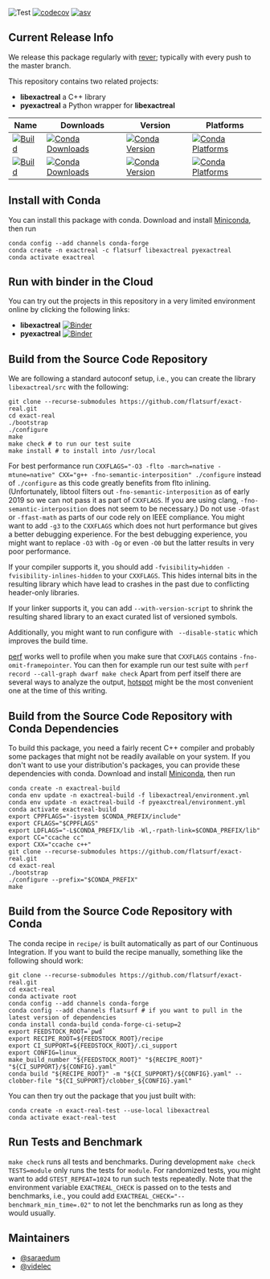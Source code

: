 ![Test](https://github.com/flatsurf/exact-real/workflows/Test/badge.svg)
[![codecov](https://codecov.io/gh/flatsurf/exact-real/branch/master/graph/badge.svg)](https://codecov.io/gh/flatsurf/exact-real)
[![asv](http://img.shields.io/badge/benchmarked%20by-asv-blue.svg?style=flat)](https://flatsurf.github.io/exact-real/asv/)

## Current Release Info

We release this package regularly with [rever](https://regro.github.io/rever-docs/index.html); typically with every push to the master branch.

This repository contains two related projects:

* **libexactreal** a C++ library
* **pyexactreal** a Python wrapper for **libexactreal**

| Name | Downloads | Version | Platforms |
| --- | --- | --- | --- |
| [![Build](https://img.shields.io/badge/recipe-libexactreal-green.svg)](https://anaconda.org/flatsurf/libexactreal) | [![Conda Downloads](https://img.shields.io/conda/dn/flatsurf/libexactreal.svg)](https://anaconda.org/flatsurf/libexactreal) | [![Conda Version](https://img.shields.io/conda/vn/flatsurf/libexactreal.svg)](https://anaconda.org/flatsurf/libexactreal) | [![Conda Platforms](https://img.shields.io/conda/pn/flatsurf/libexactreal.svg)](https://anaconda.org/flatsurf/libexactreal) |
| [![Build](https://img.shields.io/badge/recipe-pyexactreal-green.svg)](https://anaconda.org/flatsurf/pyexactreal) | [![Conda Downloads](https://img.shields.io/conda/dn/flatsurf/pyexactreal.svg)](https://anaconda.org/flatsurf/pyexactreal) | [![Conda Version](https://img.shields.io/conda/vn/flatsurf/pyexactreal.svg)](https://anaconda.org/flatsurf/pyexactreal) | [![Conda Platforms](https://img.shields.io/conda/pn/flatsurf/pyexactreal.svg)](https://anaconda.org/flatsurf/pyexactreal) |

## Install with Conda

You can install this package with conda. Download and install [Miniconda](https://conda.io/miniconda.html), then run

```
conda config --add channels conda-forge
conda create -n exactreal -c flatsurf libexactreal pyexactreal
conda activate exactreal
```

## Run with binder in the Cloud

You can try out the projects in this repository in a very limited environment online by clicking the following links:

* **libexactreal** [![Binder](https://mybinder.org/badge_logo.svg)](https://mybinder.org/v2/gh/flatsurf/exact-real/master?filepath=doc%2Fbinder%2FSample.ipynb)
* **pyexactreal** [![Binder](https://mybinder.org/badge_logo.svg)](https://mybinder.org/v2/gh/flatsurf/exact-real/master?filepath=doc%2Fbinder%2FSample.pyexactreal.ipynb)

## Build from the Source Code Repository

We are following a standard autoconf setup, i.e., you can create the library
`libexactreal/src` with the following:

```
git clone --recurse-submodules https://github.com/flatsurf/exact-real.git
cd exact-real
./bootstrap
./configure
make
make check # to run our test suite
make install # to install into /usr/local
```

For best performance run `CXXFLAGS="-O3 -flto -march=native -mtune=native"
CXX="g++ -fno-semantic-interposition" ./configure` instead of `./configure` as
this code greatly benefits from flto inlining. (Unfortunately, libtool filters
out `-fno-semantic-interposition` as of early 2019 so we can not pass it as
part of `CXXFLAGS`. If you are using clang, `-fno-semantic-interposition` does
not seem to be necessary.) Do not use `-Ofast` or `-ffast-math` as parts of our
code rely on IEEE compliance. You might want to add `-g3` to the `CXXFLAGS`
which does not hurt performance but gives a better debugging experience. For
the best debugging experience, you might want to replace `-O3` with `-Og` or
even `-O0` but the latter results in very poor performance.

If your compiler supports it, you should add `-fvisibility=hidden
-fvisibility-inlines-hidden` to your `CXXFLAGS`. This hides internal bits in
the resulting library which have lead to crashes in the past due to conflicting
header-only libraries.

If your linker supports it, you can add `--with-version-script` to shrink the
resulting shared library to an exact curated list of versioned symbols.

Additionally, you might want to run configure with ` --disable-static` which
improves the build time.

[perf](https://perf.wiki.kernel.org/index.php/Main_Page) works well to profile
when you make sure that `CXXFLAGS` contains `-fno-omit-framepointer`. You can
then for example run our test suite with `perf record --call-graph dwarf make
check` Apart from perf itself there are several ways to analyze the output,
[hotspot](https://github.com/KDAB/hotspot) might be the most convenient one at
the time of this writing.


## Build from the Source Code Repository with Conda Dependencies

To build this package, you need a fairly recent C++ compiler and probably some
packages that might not be readily available on your system. If you don't want
to use your distribution's packages, you can provide these dependencies with
conda. Download and install [Miniconda](https://conda.io/miniconda.html), then
run

```
conda create -n exactreal-build
conda env update -n exactreal-build -f libexactreal/environment.yml
conda env update -n exactreal-build -f pyeaxctreal/environment.yml
conda activate exactreal-build
export CPPFLAGS="-isystem $CONDA_PREFIX/include"
export CFLAGS="$CPPFLAGS"
export LDFLAGS="-L$CONDA_PREFIX/lib -Wl,-rpath-link=$CONDA_PREFIX/lib"
export CC="ccache cc"
export CXX="ccache c++"
git clone --recurse-submodules https://github.com/flatsurf/exact-real.git
cd exact-real
./bootstrap
./configure --prefix="$CONDA_PREFIX"
make
```

## Build from the Source Code Repository with Conda

The conda recipe in `recipe/` is built automatically as part of our Continuous
Integration. If you want to build the recipe manually, something like the
following should work:

```
git clone --recurse-submodules https://github.com/flatsurf/exact-real.git
cd exact-real
conda activate root
conda config --add channels conda-forge
conda config --add channels flatsurf # if you want to pull in the latest version of dependencies
conda install conda-build conda-forge-ci-setup=2
export FEEDSTOCK_ROOT=`pwd`
export RECIPE_ROOT=${FEEDSTOCK_ROOT}/recipe
export CI_SUPPORT=${FEEDSTOCK_ROOT}/.ci_support
export CONFIG=linux_
make_build_number "${FEEDSTOCK_ROOT}" "${RECIPE_ROOT}" "${CI_SUPPORT}/${CONFIG}.yaml"
conda build "${RECIPE_ROOT}" -m "${CI_SUPPORT}/${CONFIG}.yaml" --clobber-file "${CI_SUPPORT}/clobber_${CONFIG}.yaml"
```

You can then try out the package that you just built with:
```
conda create -n exact-real-test --use-local libexactreal
conda activate exact-real-test
```

## Run Tests and Benchmark

`make check` runs all tests and benchmarks. During development `make check TESTS=module`
only runs the tests for `module`. For randomized tests, you might want to add
`GTEST_REPEAT=1024` to run such tests repeatedly. Note that the environment
variable `EXACTREAL_CHECK` is passed on to the tests and benchmarks, i.e., you
could add `EXACTREAL_CHECK="--benchmark_min_time=.02"` to not let the
benchmarks run as long as they would usually.

## Maintainers

* [@saraedum](https://github.com/saraedum)
* [@videlec](https://github.com/videlec)
